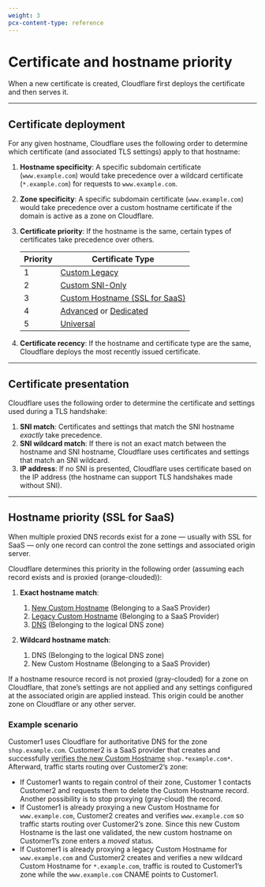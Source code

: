 ```yaml
---
weight: 3
pcx-content-type: reference
---
```


# Certificate and hostname priority

When a new certificate is created, Cloudflare first deploys the certificate and then serves it.

---

## Certificate deployment

For any given hostname, Cloudflare uses the following order to determine which certificate (and associated TLS settings) apply to that hostname:

1. **Hostname specificity**: A specific subdomain certificate (`www.example.com`) would take precedence over a wildcard certificate (`*.example.com`) for requests to `www.example.com`.
2. **Zone specificity**: A specific subdomain certificate (`www.example.com`) would take precedence over a custom hostname certificate if the domain is active as a zone on Cloudflare.
3. **Certificate priority**: If the hostname is the same, certain types of certificates take precedence over others.

   | Priority | Certificate Type                                                                                                                 |
   | -------- | -------------------------------------------------------------------------------------------------------------------------------- |
   | 1        | [Custom Legacy](/edge-certificates/custom-certificates/)                                                                         |
   | 2        | [Custom SNI-Only](/edge-certificates/custom-certificates/)                                                                       |
   | 3        | [Custom Hostname (SSL for SaaS)](/ssl-for-saas/)                                                                                 |
   | 4        | [Advanced](/edge-certificates/advanced-certificate-manager) or [Dedicated](https://support.cloudflare.com/hc/articles/228009108) |
   | 5        | [Universal](/edge-certificates/universal-ssl/)                                                                                   |

4. **Certificate recency**: If the hostname and certificate type are the same, Cloudflare deploys the most recently issued certificate.

---

## Certificate presentation

Cloudflare uses the following order to determine the certificate and settings used during a TLS handshake:

1. **SNI match**: Certificates and settings that match the SNI hostname _exactly_ take precedence.
1. **SNI wildcard match**: If there is not an exact match between the hostname and SNI hostname, Cloudflare uses certificates and settings that match an SNI wildcard.
1. **IP address**: If no SNI is presented, Cloudflare uses certificate based on the IP address (the hostname can support TLS handshakes made without SNI).

---

## Hostname priority (SSL for SaaS)

When multiple proxied DNS records exist for a zone — usually with SSL for SaaS — only one record can control the zone settings and associated origin server.

Cloudflare determines this priority in the following order (assuming each record exists and is proxied (orange-clouded)):

1. **Exact hostname match**:

   1. [New Custom Hostname](/ssl-for-saas/getting-started) (Belonging to a SaaS Provider)
   1. [Legacy Custom Hostname](/ssl-for-saas/reference/versioning) (Belonging to a SaaS Provider)
   1. [DNS](https://support.cloudflare.com/hc/articles/200169626) (Belonging to the logical DNS zone)

1. **Wildcard hostname match**:

   1. DNS (Belonging to the logical DNS zone)
   1. New Custom Hostname (Belonging to a SaaS Provider)

If a hostname resource record is not proxied (gray-clouded) for a zone on Cloudflare, that zone’s settings are not applied and any settings configured at the associated origin are applied instead. This origin could be another zone on Cloudflare or any other server.

### Example scenario

Customer1 uses Cloudflare for authoritative DNS for the zone `shop.example.com`. Customer2 is a SaaS provider that creates and successfully [verifies the new Custom Hostname](/ssl-for-saas/common-tasks/hostname-verification) `shop.*example.com*`. Afterward, traffic starts routing over Customer2’s zone:

- If Customer1 wants to regain control of their zone, Customer 1 contacts Customer2 and requests them to delete the Custom Hostname record. Another possibility is to stop proxying (gray-cloud) the record.
- If Customer1 is already proxying a new Custom Hostname for `www.example.com`, Customer2 creates and verifies `www.example.com` so traffic starts routing over Customer2’s zone. Since this new Custom Hostname is the last one validated, the new custom hostname on Customer1’s zone enters a _moved_ status.
- If Customer1 is already proxying a legacy Custom Hostname for `www.example.com` and Customer2 creates and verifies a new wildcard Custom Hostname for `*.example.com`, traffic is routed to Customer1’s zone while the `www.example.com` CNAME points to Customer1.
